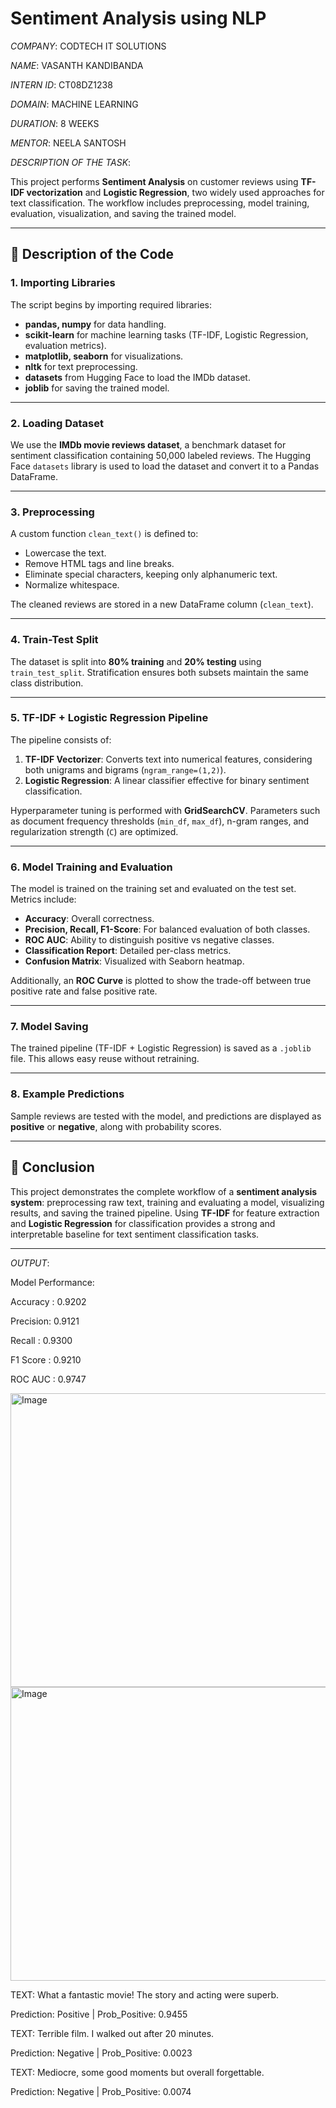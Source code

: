 
# Sentiment Analysis using NLP

*COMPANY*: CODTECH IT SOLUTIONS  

*NAME*: VASANTH KANDIBANDA  

*INTERN ID*: CT08DZ1238 

*DOMAIN*: MACHINE LEARNING  

*DURATION*: 8 WEEKS  

*MENTOR*: NEELA SANTOSH  

*DESCRIPTION OF THE TASK*: 

This project performs **Sentiment Analysis** on customer reviews using **TF-IDF vectorization** and **Logistic Regression**, two widely used approaches for text classification. The workflow includes preprocessing, model training, evaluation, visualization, and saving the trained model.

---

## 📘 Description of the Code

### 1. Importing Libraries
The script begins by importing required libraries:
- **pandas, numpy** for data handling.
- **scikit-learn** for machine learning tasks (TF-IDF, Logistic Regression, evaluation metrics).
- **matplotlib, seaborn** for visualizations.
- **nltk** for text preprocessing.
- **datasets** from Hugging Face to load the IMDb dataset.
- **joblib** for saving the trained model.

---

### 2. Loading Dataset
We use the **IMDb movie reviews dataset**, a benchmark dataset for sentiment classification containing 50,000 labeled reviews. The Hugging Face `datasets` library is used to load the dataset and convert it to a Pandas DataFrame.

---

### 3. Preprocessing
A custom function `clean_text()` is defined to:
- Lowercase the text.
- Remove HTML tags and line breaks.
- Eliminate special characters, keeping only alphanumeric text.
- Normalize whitespace.

The cleaned reviews are stored in a new DataFrame column (`clean_text`).

---

### 4. Train-Test Split
The dataset is split into **80% training** and **20% testing** using `train_test_split`. Stratification ensures both subsets maintain the same class distribution.

---

### 5. TF-IDF + Logistic Regression Pipeline
The pipeline consists of:
1. **TF-IDF Vectorizer**: Converts text into numerical features, considering both unigrams and bigrams (`ngram_range=(1,2)`).
2. **Logistic Regression**: A linear classifier effective for binary sentiment classification.

Hyperparameter tuning is performed with **GridSearchCV**. Parameters such as document frequency thresholds (`min_df`, `max_df`), n-gram ranges, and regularization strength (`C`) are optimized.

---

### 6. Model Training and Evaluation
The model is trained on the training set and evaluated on the test set. Metrics include:
- **Accuracy**: Overall correctness.
- **Precision, Recall, F1-Score**: For balanced evaluation of both classes.
- **ROC AUC**: Ability to distinguish positive vs negative classes.
- **Classification Report**: Detailed per-class metrics.
- **Confusion Matrix**: Visualized with Seaborn heatmap.

Additionally, an **ROC Curve** is plotted to show the trade-off between true positive rate and false positive rate.

---

### 7. Model Saving
The trained pipeline (TF-IDF + Logistic Regression) is saved as a `.joblib` file. This allows easy reuse without retraining.

---

### 8. Example Predictions
Sample reviews are tested with the model, and predictions are displayed as **positive** or **negative**, along with probability scores.

---

## 📌 Conclusion
This project demonstrates the complete workflow of a **sentiment analysis system**: preprocessing raw text, training and evaluating a model, visualizing results, and saving the trained pipeline. Using **TF-IDF** for feature extraction and **Logistic Regression** for classification provides a strong and interpretable baseline for text sentiment classification tasks.

---

*OUTPUT*: 

Model Performance:

Accuracy : 0.9202

Precision: 0.9121

Recall   : 0.9300

F1 Score : 0.9210

ROC AUC  : 0.9747

<img width="522" height="470" alt="Image" src="https://github.com/user-attachments/assets/304ffeb2-55c4-4e15-af44-2363c8b1c6de" />

<img width="536" height="470" alt="Image" src="https://github.com/user-attachments/assets/a82f219a-7a67-458d-9e1d-587de0919581" />

TEXT: What a fantastic movie! The story and acting were superb.

Prediction: Positive | Prob_Positive: 0.9455

TEXT: Terrible film. I walked out after 20 minutes.

Prediction: Negative | Prob_Positive: 0.0023

TEXT: Mediocre, some good moments but overall forgettable.

Prediction: Negative | Prob_Positive: 0.0074

